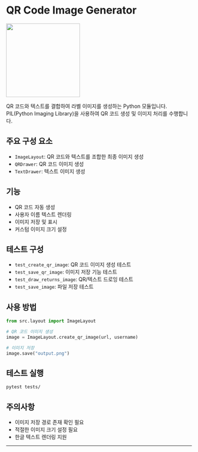 # QR Code Image Generator

<img src="https://github.com/user-attachments/assets/9b7a3c6a-5df3-4b68-8b83-c3baa9d3fa4d" width="200"> 

QR 코드와 텍스트를 결합하여 라벨 이미지를 생성하는 Python 모듈입니다. PIL(Python Imaging Library)을 사용하여 QR 코드 생성 및 이미지 처리를 수행합니다.

## 주요 구성 요소

- `ImageLayout`: QR 코드와 텍스트를 조합한 최종 이미지 생성
- `QRDrawer`: QR 코드 이미지 생성
- `TextDrawer`: 텍스트 이미지 생성

## 기능

- QR 코드 자동 생성
- 사용자 이름 텍스트 렌더링
- 이미지 저장 및 표시
- 커스텀 이미지 크기 설정

## 테스트 구성

- `test_create_qr_image`: QR 코드 이미지 생성 테스트
- `test_save_qr_image`: 이미지 저장 기능 테스트
- `test_draw_returns_image`: QR/텍스트 드로잉 테스트
- `test_save_image`: 파일 저장 테스트

## 사용 방법

```python
from src.layout import ImageLayout

# QR 코드 이미지 생성
image = ImageLayout.create_qr_image(url, username)

# 이미지 저장
image.save("output.png")
```

## 테스트 실행

```bash
pytest tests/
```

## 주의사항

- 이미지 저장 경로 존재 확인 필요
- 적절한 이미지 크기 설정 필요
- 한글 텍스트 렌더링 지원

---
